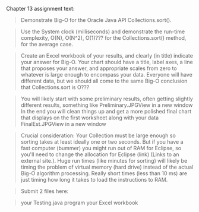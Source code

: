 Chapter 13 assignment text:

> Demonstrate Big-O for the Oracle Java API Collections.sort().

> Use the System clock (milliseconds) and demonstrate the run-time complexity, O(N), O(N^2), O(1)???  for the Collections.sort() method, for the average case.

> Create an Excel workbook of your results, and clearly (in title) indicate your answer for Big-O. Your chart should have a title, label axes, a line that proposes your answer, and appropriate scales from zero to whatever is large enough to encompass your data.  Everyone will have different data, but we should all come to the same Big-O conclusion that Collections.sort is O???

> You will likely start with some preliminary results, often getting slightly different results, something like Preliminary.JPGView in a new window  In the end you will clean things up and get a more polished final chart that displays on the first worksheet along with your data FinalEst.JPGView in a new window

> Crucial consideration:  Your Collection must be large enough so sorting takes at least ideally one or two seconds.  But if you have a fast computer (bummer) you might run out of RAM for Eclipse, so you'll need to change the allocation for Eclipse (link) (Links to an external site.). Huge run times (like minutes for sorting) will likely be timing the problem of virtual memory (hard drive) instead of the actual Big-O algorithm processing.  Really short times (less than 10 ms) are just timing how long it takes to load the instructions to RAM.

> Submit 2 files here:

> your Testing.java program
> your Excel workbook
